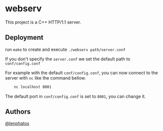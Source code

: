
# webserv

This project is a C++ HTTP/1.1 server.





## Deployment

run ```make``` to create and execute ```./webserv path/server.conf```

If you don't specify the ```server.conf``` we set the default path to ```conf/config.conf```

For example with the default ```conf/config.conf```, you can now connect to the server with ```nc``` like the command bellow.

```bash 
    nc localhost 8001
```

The default port in ```conf/config.conf``` is set to ```8001```, you can change it.







## Authors

[@lenphatos](https://www.github.com/lenphatos)

